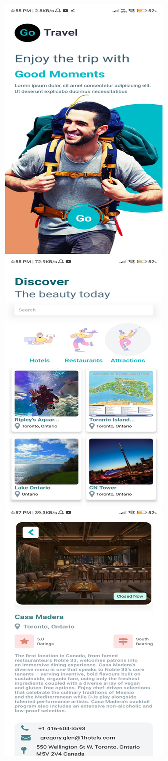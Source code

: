 
<div>
<img src="assets\1.jpg" width="600" height="800"/>
<br/>
<img src="assets\2.jpg" width="600" height="800"/>
<br/>
<img src="assets\3.jpg" width="600" height="800"/>
</div>  
